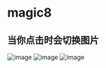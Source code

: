 # magic8
## 当你点击时会切换图片
![image](https://github.com/282207134/magic8/assets/83965106/ae619aff-e996-4680-89a6-09d6f25aeb68)
![image](https://github.com/282207134/magic8/assets/83965106/27afbf0c-8384-4eb2-9831-1d33fa95352e)
![image](https://github.com/282207134/magic8/assets/83965106/78b89f7b-1f7c-40fd-abed-cc67e70bcda1)
